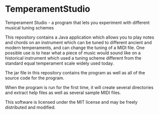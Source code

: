 TemperamentStudio
=================

Temperament Studio - a program that lets you experiment 
with different musical tuning schemes

This repository contains a Java application which allows you
to play notes and chords on an instrument which can be
tuned to different ancient and modern temperaments, and
can change the tuning of a MIDI file.  One possible use is to hear
what a piece of music would sound like on a historical
instrument which used a tuning scheme different from the
standard equal temperament scale widely used today.

The jar file in this repository contains the program as well
as all of the source code for the program.

When the program is run for the first time, it will create
several directories and extract help files as well as
several sample MIDI files.

This software is licensed under the MIT license and may
be freely distributed and modified.
